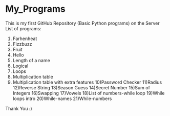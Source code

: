 # My_Programs
This is my first GitHub Repository (Basic Python programs) on the Server
List of programs:
1) Farhenheat
2) Fizzbuzz
3) Fruit
4) Hello
5) Length of a name
6) Logical
7) Loops
8) Multiplication table
9) Multiplication table with extra features
10)Password Checker
11)Radius
12)Reverse String
13)Season Guess
14)Secret Number
15)Sum of Integers
16)Swapping
17)Vowels
18)List of numbers-while loop
19)While loops intro
20)While-names
21)While-numbers

Thank You :)



